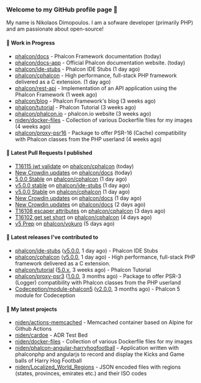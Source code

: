### Welcome to my GitHub profile page 👋

My name is Nikolaos Dimopoulos. I am a sofware developer (primarily PHP) and am passionate about open-source!

#### 👷 Work in Progress

- [phalcon/docs](https://github.com/phalcon/docs) - Phalcon Framework documentation (today)
- [phalcon/docs-app](https://github.com/phalcon/docs-app) - Official Phalcon documentation website. (today)
- [phalcon/ide-stubs](https://github.com/phalcon/ide-stubs) - Phalcon IDE Stubs (1 day ago)
- [phalcon/cphalcon](https://github.com/phalcon/cphalcon) - High performance, full-stack PHP framework delivered as a C extension. (1 day ago)
- [phalcon/rest-api](https://github.com/phalcon/rest-api) - Implementation of an API application using the Phalcon Framework (1 week ago)
- [phalcon/blog](https://github.com/phalcon/blog) - Phalcon Framework&#39;s blog (3 weeks ago)
- [phalcon/tutorial](https://github.com/phalcon/tutorial) - Phalcon Tutorial (3 weeks ago)
- [phalcon/phalcon.io](https://github.com/phalcon/phalcon.io) - phalcon.io website (3 weeks ago)
- [niden/docker-files](https://github.com/niden/docker-files) - Collection of various Dockerfile files for my images (4 weeks ago)
- [phalcon/proxy-psr16](https://github.com/phalcon/proxy-psr16) - Package to offer PSR-16 (Cache) compatibility with Phalcon classes from the PHP userland (4 weeks ago)

#### 🔨 Latest Pull Requests I published

- [T16115 jwt validate](https://github.com/phalcon/cphalcon/pull/16116) on [phalcon/cphalcon](https://github.com/phalcon/cphalcon) (today)
- [New Crowdin updates](https://github.com/phalcon/docs/pull/3090) on [phalcon/docs](https://github.com/phalcon/docs) (today)
- [5.0.0 Stable](https://github.com/phalcon/cphalcon/pull/16112) on [phalcon/cphalcon](https://github.com/phalcon/cphalcon) (1 day ago)
- [v5.0.0 stable](https://github.com/phalcon/ide-stubs/pull/78) on [phalcon/ide-stubs](https://github.com/phalcon/ide-stubs) (1 day ago)
- [v5.0.0 Stable](https://github.com/phalcon/cphalcon/pull/16111) on [phalcon/cphalcon](https://github.com/phalcon/cphalcon) (1 day ago)
- [New Crowdin updates](https://github.com/phalcon/docs/pull/3089) on [phalcon/docs](https://github.com/phalcon/docs) (1 day ago)
- [New Crowdin updates](https://github.com/phalcon/docs/pull/3088) on [phalcon/docs](https://github.com/phalcon/docs) (2 days ago)
- [T16108 escaper attributes](https://github.com/phalcon/cphalcon/pull/16109) on [phalcon/cphalcon](https://github.com/phalcon/cphalcon) (3 days ago)
- [T16102 get set short](https://github.com/phalcon/cphalcon/pull/16103) on [phalcon/cphalcon](https://github.com/phalcon/cphalcon) (4 days ago)
- [v5 Prep](https://github.com/phalcon/vokuro/pull/165) on [phalcon/vokuro](https://github.com/phalcon/vokuro) (5 days ago)

#### 🔭 Latest releases I've contributed to

- [phalcon/ide-stubs](https://github.com/phalcon/ide-stubs) ([v5.0.0](https://github.com/phalcon/ide-stubs/releases/tag/v5.0.0), 1 day ago) - Phalcon IDE Stubs
- [phalcon/cphalcon](https://github.com/phalcon/cphalcon) ([v5.0.0](https://github.com/phalcon/cphalcon/releases/tag/v5.0.0), 1 day ago) - High performance, full-stack PHP framework delivered as a C extension.
- [phalcon/tutorial](https://github.com/phalcon/tutorial) ([5.0.x](https://github.com/phalcon/tutorial/releases/tag/5.0.x), 3 weeks ago) - Phalcon Tutorial
- [phalcon/proxy-psr3](https://github.com/phalcon/proxy-psr3) ([1.0.0](https://github.com/phalcon/proxy-psr3/releases/tag/1.0.0), 3 months ago) - Package to offer PSR-3 (Logger) compatibility with Phalcon classes from the PHP userland
- [Codeception/module-phalcon5](https://github.com/Codeception/module-phalcon5) ([v2.0.0](https://github.com/Codeception/module-phalcon5/releases/tag/v2.0.0), 3 months ago) - Phalcon 5 module for Codeception

#### 🌱 My latest projects

- [niden/actions-memcached](https://github.com/niden/actions-memcached) - Memcached container based on Alpine for Github Actions
- [niden/cardoe](https://github.com/niden/cardoe) - ADR Test Bed
- [niden/docker-files](https://github.com/niden/docker-files) - Collection of various Dockerfile files for my images
- [niden/phalcon-angular-harryhogfootball](https://github.com/niden/phalcon-angular-harryhogfootball) - Application written with phalconphp and angularjs to record and display the Kicks and Game balls of Harry Hog Football
- [niden/Localized_World_Regions](https://github.com/niden/Localized_World_Regions) - JSON encoded files with regions (states, provinces, emirates etc.) and their ISO codes


